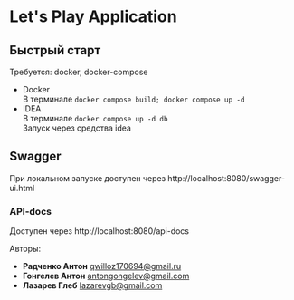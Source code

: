 # Let's Play Application

## Быстрый старт

Требуется: docker, docker-compose

- Docker <br/>
  В терминале ```docker compose build; docker compose up -d```
- IDEA <br/>
  В терминале ```docker compose up -d db``` <br/>
  Запуск через средства idea

## Swagger

При локальном запуске доступен через http://localhost:8080/swagger-ui.html

### API-docs

Доступен через http://localhost:8080/api-docs

Авторы:
- **Радченко Антон** qwilloz170694@gmail.ru
- **Гонгелев Антон** antongongelev@gmail.com
- **Лазарев Глеб** lazarevgb@gmail.com

